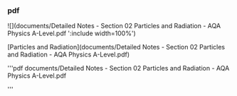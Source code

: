 ### pdf

![](documents/Detailed Notes - Section 02 Particles and Radiation - AQA Physics A-Level.pdf ':include width=100%')

[Particles and Radiation](documents/Detailed Notes - Section 02 Particles and Radiation - AQA Physics A-Level.pdf)

'''pdf
        documents/Detailed Notes - Section 02 Particles and Radiation - AQA Physics A-Level.pdf

'''
